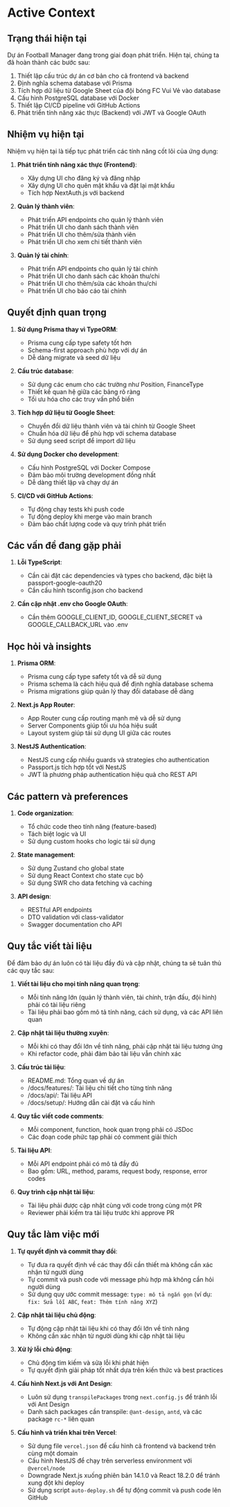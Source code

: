 # Active Context

## Trạng thái hiện tại

Dự án Football Manager đang trong giai đoạn phát triển. Hiện tại, chúng ta đã hoàn thành các bước sau:

1. Thiết lập cấu trúc dự án cơ bản cho cả frontend và backend
2. Định nghĩa schema database với Prisma
3. Tích hợp dữ liệu từ Google Sheet của đội bóng FC Vui Vẻ vào database
4. Cấu hình PostgreSQL database với Docker
5. Thiết lập CI/CD pipeline với GitHub Actions
6. Phát triển tính năng xác thực (Backend) với JWT và Google OAuth

## Nhiệm vụ hiện tại

Nhiệm vụ hiện tại là tiếp tục phát triển các tính năng cốt lõi của ứng dụng:

1. **Phát triển tính năng xác thực (Frontend)**:
   - Xây dựng UI cho đăng ký và đăng nhập
   - Xây dựng UI cho quên mật khẩu và đặt lại mật khẩu
   - Tích hợp NextAuth.js với backend

2. **Quản lý thành viên**:
   - Phát triển API endpoints cho quản lý thành viên
   - Phát triển UI cho danh sách thành viên
   - Phát triển UI cho thêm/sửa thành viên
   - Phát triển UI cho xem chi tiết thành viên

3. **Quản lý tài chính**:
   - Phát triển API endpoints cho quản lý tài chính
   - Phát triển UI cho danh sách các khoản thu/chi
   - Phát triển UI cho thêm/sửa các khoản thu/chi
   - Phát triển UI cho báo cáo tài chính

## Quyết định quan trọng

1. **Sử dụng Prisma thay vì TypeORM**:
   - Prisma cung cấp type safety tốt hơn
   - Schema-first approach phù hợp với dự án
   - Dễ dàng migrate và seed dữ liệu

2. **Cấu trúc database**:
   - Sử dụng các enum cho các trường như Position, FinanceType
   - Thiết kế quan hệ giữa các bảng rõ ràng
   - Tối ưu hóa cho các truy vấn phổ biến

3. **Tích hợp dữ liệu từ Google Sheet**:
   - Chuyển đổi dữ liệu thành viên và tài chính từ Google Sheet
   - Chuẩn hóa dữ liệu để phù hợp với schema database
   - Sử dụng seed script để import dữ liệu

4. **Sử dụng Docker cho development**:
   - Cấu hình PostgreSQL với Docker Compose
   - Đảm bảo môi trường development đồng nhất
   - Dễ dàng thiết lập và chạy dự án

5. **CI/CD với GitHub Actions**:
   - Tự động chạy tests khi push code
   - Tự động deploy khi merge vào main branch
   - Đảm bảo chất lượng code và quy trình phát triển

## Các vấn đề đang gặp phải

1. **Lỗi TypeScript**:
   - Cần cài đặt các dependencies và types cho backend, đặc biệt là passport-google-oauth20
   - Cần cấu hình tsconfig.json cho backend

2. **Cần cập nhật .env cho Google OAuth**:
   - Cần thêm GOOGLE_CLIENT_ID, GOOGLE_CLIENT_SECRET và GOOGLE_CALLBACK_URL vào .env

## Học hỏi và insights

1. **Prisma ORM**:
   - Prisma cung cấp type safety tốt và dễ sử dụng
   - Prisma schema là cách hiệu quả để định nghĩa database schema
   - Prisma migrations giúp quản lý thay đổi database dễ dàng

2. **Next.js App Router**:
   - App Router cung cấp routing mạnh mẽ và dễ sử dụng
   - Server Components giúp tối ưu hóa hiệu suất
   - Layout system giúp tái sử dụng UI giữa các routes

3. **NestJS Authentication**:
   - NestJS cung cấp nhiều guards và strategies cho authentication
   - Passport.js tích hợp tốt với NestJS
   - JWT là phương pháp authentication hiệu quả cho REST API

## Các pattern và preferences

1. **Code organization**:
   - Tổ chức code theo tính năng (feature-based)
   - Tách biệt logic và UI
   - Sử dụng custom hooks cho logic tái sử dụng

2. **State management**:
   - Sử dụng Zustand cho global state
   - Sử dụng React Context cho state cục bộ
   - Sử dụng SWR cho data fetching và caching

3. **API design**:
   - RESTful API endpoints
   - DTO validation với class-validator
   - Swagger documentation cho API

## Quy tắc viết tài liệu

Để đảm bảo dự án luôn có tài liệu đầy đủ và cập nhật, chúng ta sẽ tuân thủ các quy tắc sau:

1. **Viết tài liệu cho mọi tính năng quan trọng**:
   - Mỗi tính năng lớn (quản lý thành viên, tài chính, trận đấu, đội hình) phải có tài liệu riêng
   - Tài liệu phải bao gồm mô tả tính năng, cách sử dụng, và các API liên quan

2. **Cập nhật tài liệu thường xuyên**:
   - Mỗi khi có thay đổi lớn về tính năng, phải cập nhật tài liệu tương ứng
   - Khi refactor code, phải đảm bảo tài liệu vẫn chính xác

3. **Cấu trúc tài liệu**:
   - README.md: Tổng quan về dự án
   - /docs/features/: Tài liệu chi tiết cho từng tính năng
   - /docs/api/: Tài liệu API
   - /docs/setup/: Hướng dẫn cài đặt và cấu hình

4. **Quy tắc viết code comments**:
   - Mỗi component, function, hook quan trọng phải có JSDoc
   - Các đoạn code phức tạp phải có comment giải thích

5. **Tài liệu API**:
   - Mỗi API endpoint phải có mô tả đầy đủ
   - Bao gồm: URL, method, params, request body, response, error codes

6. **Quy trình cập nhật tài liệu**:
   - Tài liệu phải được cập nhật cùng với code trong cùng một PR
   - Reviewer phải kiểm tra tài liệu trước khi approve PR

## Quy tắc làm việc mới

1. **Tự quyết định và commit thay đổi**:
   - Tự đưa ra quyết định về các thay đổi cần thiết mà không cần xác nhận từ người dùng
   - Tự commit và push code với message phù hợp mà không cần hỏi người dùng
   - Sử dụng quy ước commit message: `type: mô tả ngắn gọn` (ví dụ: `fix: Sửa lỗi ABC`, `feat: Thêm tính năng XYZ`)

2. **Cập nhật tài liệu chủ động**:
   - Tự động cập nhật tài liệu khi có thay đổi lớn về tính năng
   - Không cần xác nhận từ người dùng khi cập nhật tài liệu

3. **Xử lý lỗi chủ động**:
   - Chủ động tìm kiếm và sửa lỗi khi phát hiện
   - Tự quyết định giải pháp tốt nhất dựa trên kiến thức và best practices

4. **Cấu hình Next.js với Ant Design**:
   - Luôn sử dụng `transpilePackages` trong `next.config.js` để tránh lỗi với Ant Design
   - Danh sách packages cần transpile: `@ant-design`, `antd`, và các package `rc-*` liên quan

5. **Cấu hình và triển khai trên Vercel**:
   - Sử dụng file `vercel.json` để cấu hình cả frontend và backend trên cùng một domain
   - Cấu hình NestJS để chạy trên serverless environment với `@vercel/node`
   - Downgrade Next.js xuống phiên bản 14.1.0 và React 18.2.0 để tránh xung đột khi deploy
   - Sử dụng script `auto-deploy.sh` để tự động commit và push code lên GitHub
